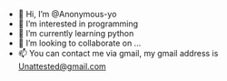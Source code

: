 - 👋 Hi, I’m @Anonymous-yo
- 👀 I’m interested in programming 
- 🌱 I’m currently learning python
- 💞️ I’m looking to collaborate on ...
- 📫 You can contact me via gmail, my gmail address is Unattested@gmail.com

<!---
Anonymous-yo/Anonymous-yo is a ✨ special ✨ repository because its `README.md` (this file) appears on your GitHub profile.
You can click the Preview link to take a look at your changes.
--->
